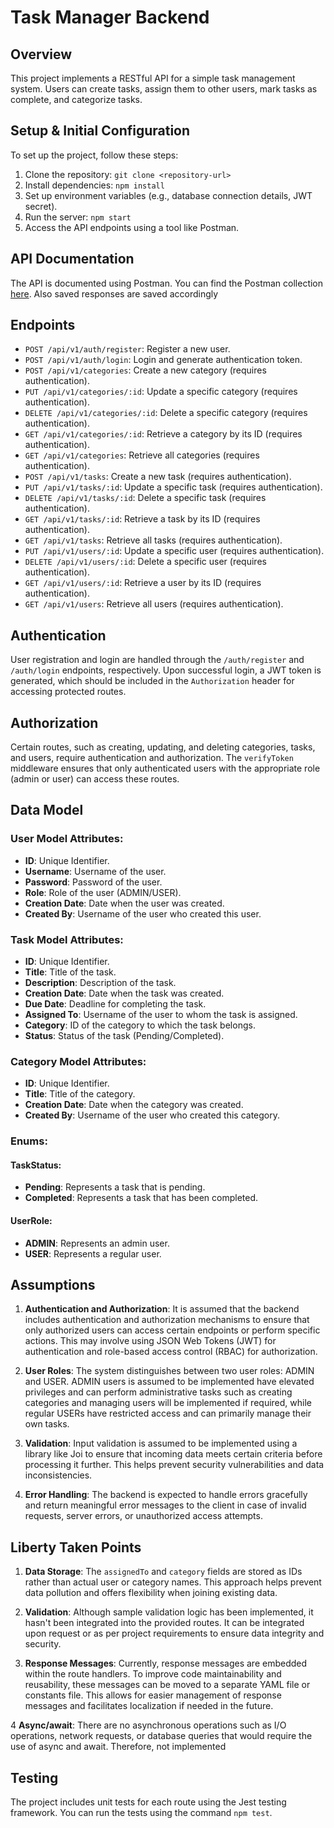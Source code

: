 # Task Manager Backend

## Overview

This project implements a RESTful API for a simple task management system. Users can create tasks, assign them to other users, mark tasks as complete, and categorize tasks.

## Setup & Initial Configuration

To set up the project, follow these steps:

1. Clone the repository: `git clone <repository-url>`
2. Install dependencies: `npm install`
3. Set up environment variables (e.g., database connection details, JWT secret).
4. Run the server: `npm start`
5. Access the API endpoints using a tool like Postman.

## API Documentation

The API is documented using Postman. You can find the Postman collection [here](https://www.postman.com/interstellar-rocket-983045/workspace/private/collection/10235256-2a6c4d3c-948b-4c53-89cd-75f07cc270bd?action=share&creator=10235256).
Also saved responses are saved accordingly

## Endpoints

- `POST /api/v1/auth/register`: Register a new user.
- `POST /api/v1/auth/login`: Login and generate authentication token.
- `POST /api/v1/categories`: Create a new category (requires authentication).
- `PUT /api/v1/categories/:id`: Update a specific category (requires authentication).
- `DELETE /api/v1/categories/:id`: Delete a specific category (requires authentication).
- `GET /api/v1/categories/:id`: Retrieve a category by its ID (requires authentication).
- `GET /api/v1/categories`: Retrieve all categories (requires authentication).
- `POST /api/v1/tasks`: Create a new task (requires authentication).
- `PUT /api/v1/tasks/:id`: Update a specific task (requires authentication).
- `DELETE /api/v1/tasks/:id`: Delete a specific task (requires authentication).
- `GET /api/v1/tasks/:id`: Retrieve a task by its ID (requires authentication).
- `GET /api/v1/tasks`: Retrieve all tasks (requires authentication).
- `PUT /api/v1/users/:id`: Update a specific user (requires authentication).
- `DELETE /api/v1/users/:id`: Delete a specific user (requires authentication).
- `GET /api/v1/users/:id`: Retrieve a user by its ID (requires authentication).
- `GET /api/v1/users`: Retrieve all users (requires authentication).

## Authentication

User registration and login are handled through the `/auth/register` and `/auth/login` endpoints, respectively. Upon successful login, a JWT token is generated, which should be included in the `Authorization` header for accessing protected routes.

## Authorization

Certain routes, such as creating, updating, and deleting categories, tasks, and users, require authentication and authorization. The `verifyToken` middleware ensures that only authenticated users with the appropriate role (admin or user) can access these routes.


## Data Model

### User Model Attributes:

- **ID**: Unique Identifier.
- **Username**: Username of the user.
- **Password**: Password of the user.
- **Role**: Role of the user (ADMIN/USER).
- **Creation Date**: Date when the user was created.
- **Created By**: Username of the user who created this user.

### Task Model Attributes:

- **ID**: Unique Identifier.
- **Title**: Title of the task.
- **Description**: Description of the task.
- **Creation Date**: Date when the task was created.
- **Due Date**: Deadline for completing the task.
- **Assigned To**: Username of the user to whom the task is assigned.
- **Category**: ID of the category to which the task belongs.
- **Status**: Status of the task (Pending/Completed).

### Category Model Attributes:

- **ID**: Unique Identifier.
- **Title**: Title of the category.
- **Creation Date**: Date when the category was created.
- **Created By**: Username of the user who created this category.

### Enums:

#### TaskStatus:

- **Pending**: Represents a task that is pending.
- **Completed**: Represents a task that has been completed.

#### UserRole:

- **ADMIN**: Represents an admin user.
- **USER**: Represents a regular user.

## Assumptions

1. **Authentication and Authorization**: It is assumed that the backend includes authentication and authorization mechanisms to ensure that only authorized users can access certain endpoints or perform specific actions. This may involve using JSON Web Tokens (JWT) for authentication and role-based access control (RBAC) for authorization.

2. **User Roles**: The system distinguishes between two user roles: ADMIN and USER. ADMIN users  is assumed to be implemented have elevated privileges and can perform administrative tasks such as creating categories and managing users will be implemented if required, while regular USERs have restricted access and can primarily manage their own tasks.

3. **Validation**: Input validation is assumed to be implemented using a library like Joi to ensure that incoming data meets certain criteria before processing it further. This helps prevent security vulnerabilities and data inconsistencies.

4. **Error Handling**: The backend is expected to handle errors gracefully and return meaningful error messages to the client in case of invalid requests, server errors, or unauthorized access attempts.

## Liberty Taken Points

1. **Data Storage**: The `assignedTo` and `category` fields are stored as IDs rather than actual user or category names. This approach helps prevent data pollution and offers flexibility when joining existing data.

2. **Validation**: Although sample validation logic has been implemented, it hasn't been integrated into the provided routes. It can be integrated upon request or as per project requirements to ensure data integrity and security.

3. **Response Messages**: Currently, response messages are embedded within the route handlers. To improve code maintainability and reusability, these messages can be moved to a separate YAML file or constants file. This allows for easier management of response messages and facilitates localization if needed in the future.

4 **Async/await**: There are no asynchronous operations such as I/O operations, network requests, or database queries that would require the use of async and await. Therefore, not implemented

## Testing

The project includes unit tests for each route using the Jest testing framework. You can run the tests using the command `npm test`.


